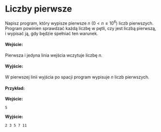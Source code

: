 # Liczby pierwsze

Napisz program, który wypisze pierwsze $n$ ($0 < n \le 10^6$) liczb pierwszych. Program powinien sprawdzać każdą liczbę w pętli, czy jest liczbą pierwszą, i wypisać ją, gdy będzie spełniać ten warunek.

#### Wejście:

Pierwsza i jedyna linia wejścia wczytuje liczbę $n$.

#### Wyjście:

W pierwszej linii wyjścia po spacji program wypisuje $n$ liczb pierwszych.

#### Przykład:

**Wejście:**

```
5
```

**Wyjście:**

```
2 3 5 7 11
```
